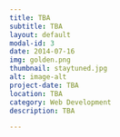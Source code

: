 ```yaml
---
title: TBA
subtitle: TBA
layout: default
modal-id: 3
date: 2014-07-16
img: golden.png
thumbnail: staytuned.jpg
alt: image-alt
project-date: TBA
location: TBA
category: Web Development
description: TBA

---
```

